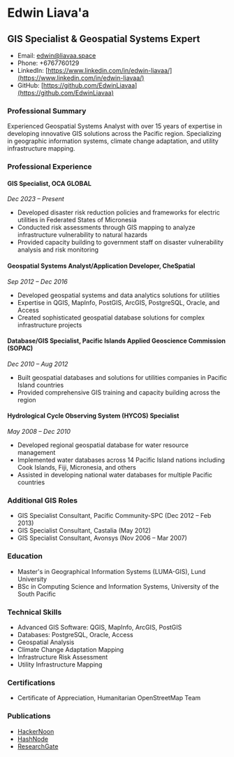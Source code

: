 # Edwin Liava'a
## GIS Specialist & Geospatial Systems Expert

- Email: edwin@liavaa.space
- Phone: +6767760129
- LinkedIn: [https://www.linkedin.com/in/edwin-liavaa/](https://www.linkedin.com/in/edwin-liavaa/)
- GitHub: [https://github.com/EdwinLiavaa](https://github.com/EdwinLiavaa)

### Professional Summary
Experienced Geospatial Systems Analyst with over 15 years of expertise in developing innovative GIS solutions across the Pacific region. Specializing in geographic information systems, climate change adaptation, and utility infrastructure mapping.

### Professional Experience

#### GIS Specialist, OCA GLOBAL
*Dec 2023 – Present*
- Developed disaster risk reduction policies and frameworks for electric utilities in Federated States of Micronesia
- Conducted risk assessments through GIS mapping to analyze infrastructure vulnerability to natural hazards
- Provided capacity building to government staff on disaster vulnerability analysis and risk monitoring

#### Geospatial Systems Analyst/Application Developer, CheSpatial
*Sep 2012 – Dec 2016*
- Developed geospatial systems and data analytics solutions for utilities
- Expertise in QGIS, MapInfo, PostGIS, ArcGIS, PostgreSQL, Oracle, and Access
- Created sophisticated geospatial database solutions for complex infrastructure projects

#### Database/GIS Specialist, Pacific Islands Applied Geoscience Commission (SOPAC)
*Dec 2010 – Aug 2012*
- Built geospatial databases and solutions for utilities companies in Pacific Island countries
- Provided comprehensive GIS training and capacity building across the region

#### Hydrological Cycle Observing System (HYCOS) Specialist
*May 2008 – Dec 2010*
- Developed regional geospatial database for water resource management
- Implemented water databases across 14 Pacific Island nations including Cook Islands, Fiji, Micronesia, and others
- Assisted in developing national water databases for multiple Pacific countries

### Additional GIS Roles
- GIS Specialist Consultant, Pacific Community-SPC (Dec 2012 – Feb 2013)
- GIS Specialist Consultant, Castalia (May 2012)
- GIS Specialist Consultant, Avonsys (Nov 2006 – Mar 2007)

### Education
- Master's in Geographical Information Systems (LUMA-GIS), Lund University
- BSc in Computing Science and Information Systems, University of the South Pacific

### Technical Skills
- Advanced GIS Software: QGIS, MapInfo, ArcGIS, PostGIS
- Databases: PostgreSQL, Oracle, Access
- Geospatial Analysis
- Climate Change Adaptation Mapping
- Infrastructure Risk Assessment
- Utility Infrastructure Mapping

### Certifications
- Certificate of Appreciation, Humanitarian OpenStreetMap Team

### Publications
- [HackerNoon](https://hackernoon.com/u/edwinliavaa)
- [HashNode](https://hashnode.com/@EdwinLiavaa)
- [ResearchGate](https://www.researchgate.net/profile/Edwin-Liavaa)
